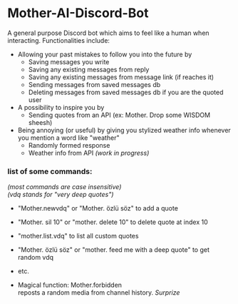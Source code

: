 # Mother-AI-Discord-Bot

A general purpose Discord bot which aims to feel like a human when interacting. Functionalities include:

- Allowing your past mistakes to follow you into the future by
  - Saving messages you write
  - Saving any existing messages from reply
  - Saving any existing messages from message link (if reaches it)
  - Sending messages from saved messages db
  - Deleting messages from saved messages db if you are the quoted user
- A possibility to inspire you by
  - Sending quotes from an API (ex: Mother. Drop some WISDOM sheesh)
- Being annoying (or useful) by giving you stylized weather info whenever you mention a word like "weather"
  - Randomly formed response 
  - Weather info from API *(work in progress)*

### list of some commands:<br/>
*(most commands are case insensitive)*<br/>
*(vdq stands for "very deep quotes")*
- "Mother.newvdq" or "Mother. özlü söz" to add a quote
- "Mother. sil 10" or "mother. delete 10" to delete quote at index 10
- "mother.list.vdq" to list all custom quotes
- "Mother. özlü söz" or "mother. feed me with a deep quote" to get random vdq 
- etc.

- Magical function: Mother.forbidden<br/>
  reposts a random media from channel history. *Surprize*
  
